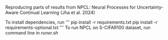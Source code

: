 Reproducing parts of results from NPCL: Neural Processes for Uncertainty-Aware Continual Learning (Jha et al. 2024)

To install dependencies, run
'''
pip install -r requirements.txt
pip install -r requirements-optional.txt
'''
To run NPCL on S-CIFAR100 dataset, run command line in _runer.sh_

